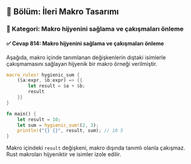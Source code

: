 ## 📘 Bölüm: İleri Makro Tasarımı  
### 🔹 Kategori: Makro hijyenini sağlama ve çakışmaları önleme  
#### ✅ Cevap 814: Makro hijyenini sağlama ve çakışmaları önleme

Aşağıda, makro içinde tanımlanan değişkenlerin dıştaki isimlerle çakışmamasını sağlayan hijyenik bir makro örneği verilmiştir.

```rust
macro_rules! hygienic_sum {
    ($a:expr, $b:expr) => {{
        let result = $a + $b;
        result
    }}
}

fn main() {
    let result = 10;
    let sum = hygienic_sum!(2, 3);
    println!("{} {}", result, sum); // 10 5
}
```

Makro içindeki `result` değişkeni, makro dışında tanımlı olanla çakışmaz. Rust makroları hijyeniktir ve isimler izole edilir.
